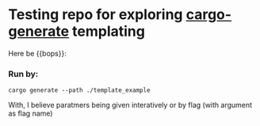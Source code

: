 # Testing repo for exploring [cargo-generate](https://github.com/cargo-generate/cargo-generate) templating

Here be {{bops}}:

### Run by:

```shell
cargo generate --path ./template_example
```

With, I believe paratmers being given interatively or by flag (with argument as flag name)
